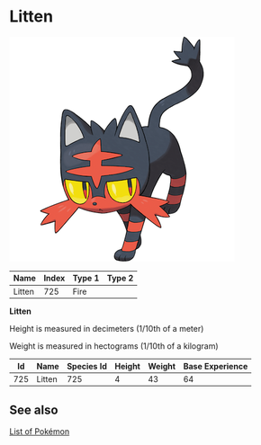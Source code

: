# Litten


![Litten](images/725.png)

| **Name** | **Index** | **Type 1** | **Type 2** |
|----|----|----|----|
| Litten | 725 | Fire  |  |

**Litten** 


Height is measured in decimeters (1/10th of a meter)

Weight is measured in hectograms (1/10th of a kilogram)

| **Id** | **Name** | **Species Id** | **Height** | **Weight** | **Base Experience** |
|--------|----------|----------------|------------|------------|---------------------|
| 725 | Litten | 725 | 4 | 43 | 64 |


## See also

[List of Pokémon](../pokemon.md)
